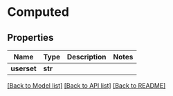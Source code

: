 # Computed


## Properties
Name | Type | Description | Notes
------------ | ------------- | ------------- | -------------
**userset** | **str** |  | 

[[Back to Model list]](../README.md#documentation-for-models) [[Back to API list]](../README.md#documentation-for-api-endpoints) [[Back to README]](../README.md)


